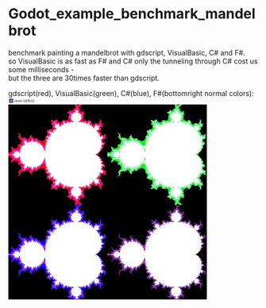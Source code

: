 # Godot_example_benchmark_mandelbrot     
benchmark painting a mandelbrot with gdscript, VisualBasic, C# and F#.     
so VisualBasic is as fast as F# and C# only the tunneling through C# cost us some milliseconds -    
but the three are 30times faster than gdscript.    
  
    

gdscript(red), VisualBasic(green), C#(blue), F#(bottomright normal colors):    
![Pic1](mandelbrotsmall.jpg)
